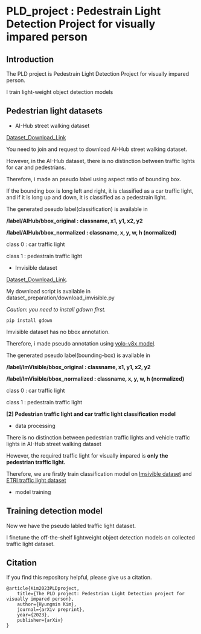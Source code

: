 # PLD_project : Pedestrain Light Detection Project for visually impared person


## Introduction 

The PLD project is Pedestrain Light Detection Project for visually impared person.

I train light-weight object detection models 

## Pedestrian light datasets 

- AI-Hub street walking dataset

[Dataset_Download_Link](https://aihub.or.kr/aihubdata/data/view.do?currMenu=115&topMenu=100&aihubDataSe=realm&dataSetSn=189)

You need to join and request to download AI-Hub street walking dataset.

However, in the AI-Hub dataset, there is no distinction between traffic lights for car and pedestrians.

Therefore, i made an pseudo label using aspect ratio of bounding box. 

If the bounding box is long left and right, it is classified as a car traffic light, and if it is long up and down, it is classified as a pedestrain light.

The generated pseudo label(classification) is available in 

**/label/AIHub/bbox_original : classname, x1, y1, x2, y2** 

**/label/AIHub/bbox_normalized : classname, x, y, w, h (normalized)**

class 0 : car traffic light

class 1 : pedestrain traffic light

- Imvisible dataset

[Dataset_Download_Link](https://github.com/samuelyu2002/ImVisible). 

My download script is available in dataset_preparation/download_imvisible.py

*Caution: you need to install gdown first.*

    pip install gdown

Imvisible dataset has no bbox annotation.

Therefore, i made pseudo annotation using [yolo-v8x model](https://github.com/ultralytics/ultralytics).

The generated pseudo label(bounding-box) is available in 

**/label/ImVisible/bbox_original : classname, x1, y1, x2, y2** 

**/label/ImVisible/bbox_normalized : classname, x, y, w, h (normalized)**

class 0 : car traffic light

class 1 : pedestrain traffic light


**[2] Pedestrian traffic light and car traffic light classification model**

- data processing

There is no distinction between pedestrian traffic lights and vehicle traffic lights in AI-Hub street walking dataset

However, the required traffic light for visually impared is **only the pedestrian traffic light.**

Therefore, we are firstly train classification model on [Imsivible dataset](https://github.com/samuelyu2002/ImVisible) and [ETRI traffic light dataset](https://nanum.etri.re.kr/share/kimjy/etri_traffic_light?lang=ko_KR)


- model training 


## Training detection model

Now we have the pseudo labled traffic light dataset. 

I finetune the off-the-shelf lightweight object detection models on collected traffic light dataset.



## Citation 

If you find this repository helpful, please give us a citation.

    @article{Kim2023PLDproject,
        title={The PLD project: Pedestrian Light Detection project for visually impared person},
        author={Hyungmin Kim},
        journal={arXiv preprint},
        year={2023},
        publisher={arXiv}
    }